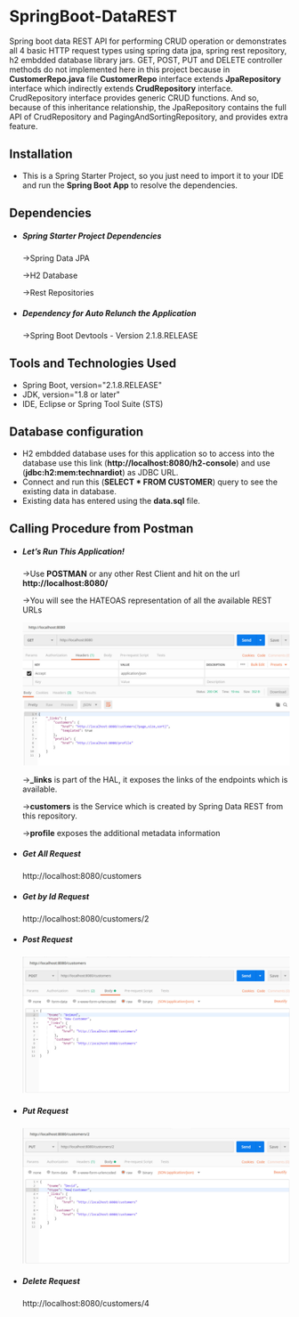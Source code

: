 # SpringBoot-DataREST
 <p>Spring boot data REST API for performing CRUD operation or demonstrates all 4 basic HTTP request types using spring data jpa, spring rest repository, h2 embdded database library jars. GET, POST, PUT and DELETE controller methods do not implemented here in this project because in <b>CustomerRepo.java</b> file <b>CustomerRepo</b> interface extends <b>JpaRepository</b> interface which indirectly extends <b>CrudRepository</b> interface. CrudRepository interface provides generic CRUD functions. And so, because of this inheritance relationship, the JpaRepository contains the full API of CrudRepository and PagingAndSortingRepository, and provides extra feature.</p>

<h2>Installation</h2> 
 <ul>
	<li>This is a Spring Starter Project, so you just need to import it to your IDE and run the <b>Spring Boot App</b> to resolve the dependencies.</li>
</ul>

<h2>Dependencies</h2>
	<ul>
		<li><h5>Spring Starter Project Dependencies</h5></li>
			<p>->Spring Data JPA</p>
      <p>->H2 Database</p>
      <p>->Rest Repositories</p>
    <li><h5>Dependency for Auto Relunch the Application</h5></li>
			<p>->Spring Boot Devtools - Version 2.1.8.RELEASE</p>
	</ul>

<h2>Tools and Technologies Used</h2>
	<ul>
		<li>Spring Boot,    version="2.1.8.RELEASE"</li>
		<li>JDK,          version="1.8 or later"</li>
		<li>IDE,          Eclipse or Spring Tool Suite (STS)</li>
	</ul>
  
 <h2>Database configuration</h2> 
 <ul>
		<li>H2 embdded database uses for this application so to access into the database use this link (<b>http://localhost:8080/h2-console</b>) and use (<b>jdbc:h2:mem:technardiot</b>) as JDBC URL.</li>
		<li>Connect and run this (<b>SELECT * FROM CUSTOMER</b>) query to see the existing data in database.</li>
		<li>Existing data has entered using the <b>data.sql</b> file.</li>
 </ul>
 
 <h2>Calling Procedure from Postman</h2>
	<ul>
  <li><h5>Let’s Run This Application!</h5></li>
  <p>->Use <b>POSTMAN</b> or any other Rest Client and hit on the url <b>http://localhost:8080/</b><p/>
  <p>->You will see the HATEOAS representation of all the available REST URLs</p>
			<img src="https://github.com/provaakter/SpringBoot-DataREST/blob/master/Images/Spring%20Data%20Rest%20Request.jpg">
	<p>-><b>_links</b> is part of the HAL, it exposes the links of the endpoints which is available.</p>
  <p>-><b>customers</b> is the Service which is created by Spring Data REST from this repository.</p>
  <p>-><b>profile</b> exposes the additional metadata information</p>
  <li><h5>Get All Request</h5></li>
			<p>http://localhost:8080/customers</p>
	<li><h5>Get by Id Request</h5></li>
			<p>http://localhost:8080/customers/2</p>
	<li><h5>Post Request</h5></li>
			<img src="https://github.com/provaakter/SpringBoot-DataREST/blob/master/Images/Spring%20Data%20Rest%20Post%20Request.jpg">
	<li><h5>Put Request</h5></li>
			<img src="https://github.com/provaakter/SpringBoot-DataREST/blob/master/Images/Spring%20Data%20Rest%20Put%20Request.jpg">
	<li><h5>Delete Request</h5></li>
			<p>http://localhost:8080/customers/4</p>
	</ul>
